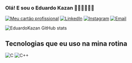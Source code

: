 
### Olá! E sou o Eduardo Kazan 🤖📡👨🏻‍💻🔋

[![Meu cartão profissional](https://img.shields.io/badge/website-000000?style=for-the-badge&logo=About.me&logoColor=white)](https://taggo.one/eduardokazan)
[![LinkedIn](https://img.shields.io/badge/LinkedIn-0077B5?style=for-the-badge&logo=linkedin&logoColor=white)](https://www.linkedin.com/in/eduardokazan/)
[![Instagram](https://img.shields.io/badge/Instagram-E4405F?style=for-the-badge&logo=instagram&logoColor=white)](https://www.instagram.com/edukazan/)
[![Email](https://img.shields.io/badge/Microsoft_Outlook-0078D4?style=for-the-badge&logo=microsoft-outlook&logoColor=white)](eduardo_kazan@hotmail.com)

![EduardoKazan GitHub stats](https://github-readme-stats.vercel.app/api?username=EduardoKazan&show_icons=true&theme=blue-green)

## Tecnologias que eu uso na mina rotina

<div style="display: inline-block" "text-align: center;">
    <img alt="C" src=https://img.shields.io/badge/C-00599C?style=for-the-badge&logo=c&logoColor=white />

<div style="display: inline-block" "text-align: center;">
    <img alt="C++" src=https://img.shields.io/badge/C-00599C?style=for-the-badge&logo=c&logoColor=white />
</div>
